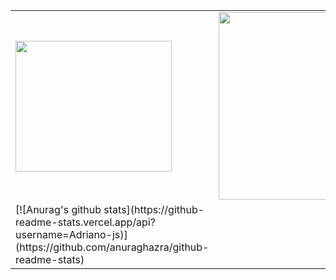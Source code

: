 <table width="800px">
  <tr>
    <td>
      <img src="https://i.imgur.com/WAtGNF6.png" width="250" height="209"/>
    </td>
    <td>
      <img src="https://i.imgur.com/d9ulNUe.gif" width="400" height="300"/>
    </td>
  </tr>
  
  <tr>
    <td>
      [![Anurag's github stats](https://github-readme-stats.vercel.app/api?username=Adriano-js)](https://github.com/anuraghazra/github-readme-stats)
    </td>
  </tr>
</table>

